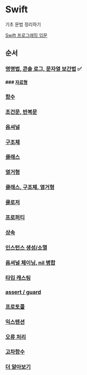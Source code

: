 # Swift 
기초 문법 정리하기

[Swift 프로그래밍 입문](https://www.edwith.org/boostcamp_ios/)



## 순서

### [명명법, 콘솔 로그, 문자열 보간법](https://github.com/iamcho2/Swift-basic/blob/master/markdown/naming-log-string.md) ✅

#### ### [자료형]()

### [함수]()

### [조건문, 반복문]()

### [옵셔널]()

### [구조체]()

### [클래스]()

### [열거형]()

### [클래스, 구조체, 열거형]()

### [클로저]()

### [프로퍼티]()

### [상속]()

### [인스턴스 생성/소멸]()

### [옵셔널 체이닝, nil 병합]()

### [타입 캐스팅]()

### [assert / guard]()

### [프로토콜]()

### [익스텐션]()

### [오류 처리]()

### [고차함수]()

### [더 알아보기]()





